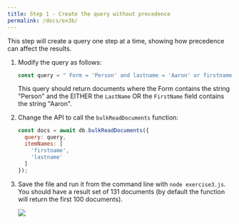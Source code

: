 ```yaml
---
title: Step 1 - Create the query without precedence
permalink: /docs/ex3b/
---
```


This step will create a query one step at a time, showing how precedence can affect the results.

1. Modify the query as follows:

    ```JavaScript
    const query = " Form = 'Person' and lastname = 'Aaron' or firstname = 'aaron' ";
    ```

    This query should return documents where the Form contains the string "Person" and the EITHER the `LastName` OR the `FirstName` field contains the string "Aaron".

1. Change the API to call the `bulkReadDocuments` function:

    ```JavaScript
    const docs = await db.bulkReadDocuments({
      query: query,
      itemNames: [
        'firstname',
        'lastname'
      ]
    });
    ```
    
1. Save the file and run it from the command line with `node exercise3.js`. You should have a result set of 131 documents (by default the function will return the first 100 documents).

    ![](../images/ex3/results1.jpg)